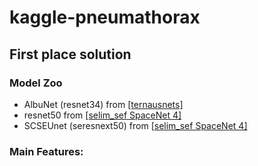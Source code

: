 # kaggle-pneumathorax

## First place solution 

### Model Zoo
- AlbuNet (resnet34) from [\[ternausnets\]](https://github.com/ternaus/TernausNet)
- resnet50 from [\[selim_sef SpaceNet 4\]](https://github.com/SpaceNetChallenge/SpaceNet_Off_Nadir_Solutions/tree/master/selim_sef/zoo)
- SCSEUnet (seresnext50) from \[[selim_sef SpaceNet 4\]](https://github.com/SpaceNetChallenge/SpaceNet_Off_Nadir_Solutions/tree/master/selim_sef/zoo)

### Main Features:

